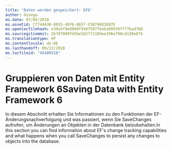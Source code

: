 ```yaml
---
title: 'Daten werden gespeichert: EF6'
author: divega
ms.date: 07/05/2018
ms.assetid: C7744A30-8655-4EF8-8657-F5B796D1EB7E
ms.openlocfilehash: e39e5f9e8960f910f597f6aba89939ff77bad768
ms.sourcegitcommit: 2b787009fd5be5627f1189ee396e708cd130e07b
ms.translationtype: HT
ms.contentlocale: de-DE
ms.lasthandoff: 09/13/2018
ms.locfileid: "45489518"
---
```

# <a name="saving-data-with-entity-framework-6"></a><span data-ttu-id="4ba01-102">Gruppieren von Daten mit Entity Framework 6</span><span class="sxs-lookup"><span data-stu-id="4ba01-102">Saving Data with Entity Framework 6</span></span>

<span data-ttu-id="4ba01-103">In diesem Abschnitt erhalten Sie Informationen zu den Funktionen der EF-Änderungsnachverfolgung und was passiert, wenn Sie SaveChanges aufrufen, um Änderungen an Objekten in der Datenbank beizubehalten.</span><span class="sxs-lookup"><span data-stu-id="4ba01-103">In this section you can find information about EF's change tracking capabilities and what happens when you call SaveChanges to persist any changes to objects into the database.</span></span>
